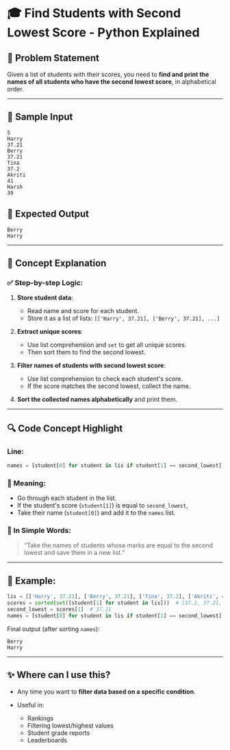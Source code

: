 # 🎓 Find Students with Second Lowest Score - Python Explained

## 🔎 Problem Statement

Given a list of students with their scores, you need to **find and print the names of all students who have the second lowest score**, in alphabetical order.

---

## 📄 Sample Input

```
5
Harry
37.21
Berry
37.21
Tina
37.2
Akriti
41
Harsh
39
```

## 🔢 Expected Output

```
Berry
Harry
```

---

## 🧮 Concept Explanation

### ✅ Step-by-step Logic:

1. **Store student data**:

   * Read name and score for each student.
   * Store it as a list of lists: `[['Harry', 37.21], ['Berry', 37.21], ...]`

2. **Extract unique scores**:

   * Use list comprehension and `set` to get all unique scores.
   * Then sort them to find the second lowest.

3. **Filter names of students with second lowest score**:

   * Use list comprehension to check each student's score.
   * If the score matches the second lowest, collect the name.

4. **Sort the collected names alphabetically** and print them.

---

## 🔍 Code Concept Highlight

### Line:

```python
names = [student[0] for student in lis if student[1] == second_lowest]
```

### 🧵 Meaning:

* Go through each student in the list.
* If the student's score (`student[1]`) is equal to `second_lowest`,
* Take their name (`student[0]`) and add it to the `names` list.

### 🤔 In Simple Words:

> “Take the names of students whose marks are equal to the second lowest and save them in a new list.”

---

## 🧰 Example:

```python
lis = [['Harry', 37.21], ['Berry', 37.21], ['Tina', 37.2], ['Akriti', 41], ['Harsh', 39]]
scores = sorted(set([student[1] for student in lis]))  # [37.2, 37.21, 39.0, 41.0]
second_lowest = scores[1]  # 37.21
names = [student[0] for student in lis if student[1] == second_lowest]  # ['Harry', 'Berry']
```

Final output (after sorting `names`):

```
Berry
Harry
```

---

## ✨ Where can I use this?

* Any time you want to **filter data based on a specific condition**.
* Useful in:

  * Rankings
  * Filtering lowest/highest values
  * Student grade reports
  * Leaderboards

